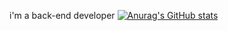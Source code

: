 i'm a back-end developer
[![Anurag's GitHub stats](https://github-readme-stats.vercel.app/api?username=iscoAdams)](https://github.com/anuraghazra/github-readme-stats)
